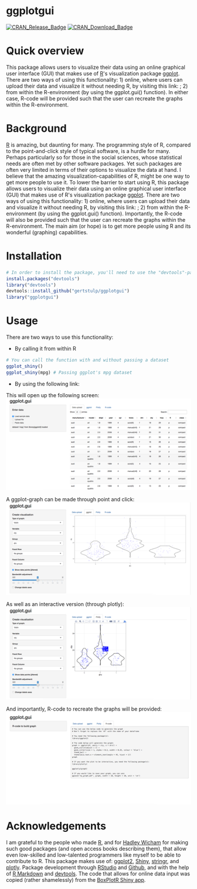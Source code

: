 
<!-- README.md is generated from README.Rmd. Please edit that file -->
ggplotgui
=========

[![CRAN\_Release\_Badge](http://www.r-pkg.org/badges/version-ago/ggplot.gui)](https://CRAN.R-project.org/package=ggplot.gui) [![CRAN\_Download\_Badge](http://cranlogs.r-pkg.org/badges/ggplot.gui)](https://CRAN.R-project.org/package=ggplot.gui)

Quick overview
==============

This package allows users to visualize their data using an online graphical user interface (GUI) that makes use of [R](https://www.r-project.org/)'s visualization package [ggplot](http://ggplot2.org/). There are two ways of using this functionality: 1) online, where users can upload their data and visualize it without needing R, by visiting this link: ; 2) from within the R-environment (by using the ggplot.gui() function). In either case, R-code will be provided such that the user can recreate the graphs within the R-environment.

Background
==========

[R](https://www.r-project.org/) is amazing, but daunting for many. The programming style of R, compared to the point-and-click style of typical software, is a hurdle for many. Perhaps particularly so for those in the social sciences, whose statistical needs are often met by other software packages. Yet such packages are often very limited in terms of their options to visualize the data at hand. I believe that the amazing visualization-capabilities of R, might be one way to get more people to use it. To lower the barrier to start using R, this package allows users to visualize their data using an online graphical user interface (GUI) that makes use of R's visualization package [ggplot](http://ggplot2.org/). There are two ways of using this functionality: 1) online, where users can upload their data and visualize it without needing R, by visiting this link: ; 2) from within the R-environment (by using the ggplot.gui() function). Importantly, the R-code will also be provided such that the user can recreate the graphs within the R-environment. The main aim (or hope) is to get more people using R and its wonderful (graphing) capabilities.

Installation
============

``` r
# In order to install the package, you'll need to use the "devtools"-package
install.packages("devtools")
library("devtools")
devtools::install_github("gertstulp/ggplotgui")
library("ggplotgui")
```

Usage
=====

There are two ways to use this functionality:

-   By calling it from within R

``` r
# You can call the function with and without passing a dataset
ggplot_shiny()
ggplot_shiny(mpg) # Passing ggplot's mpg dataset
```

-   By using the following link:

This will open up the following screen: ![](man/figures/tab_data_upload.png)

A ggplot-graph can be made through point and click: ![](man/figures/tab_ggplot.png)

As well as an interactive version (through plotly): ![](man/figures/tab_plotly.png)

And importantly, R-code to recreate the graphs will be provided: ![](man/figures/tab_R-code.png)

Acknowledgements
================

I am grateful to the people who made [R](https://www.r-project.org/), and for [Hadley Wicham](http://hadley.nz/) for making such good packages (and open access books describing them), that allow even low-skilled and low-talented programmers like myself to be able to contribute to R. This package makes use of: [ggplot2](http://ggplot2.tidyverse.org/), [Shiny](http://shiny.rstudio.com/), [stringr](http://stringr.tidyverse.org/), and [plotly](https://plot.ly/r/). Package development through [RStudio](https://www.rstudio.com/) and [Github](https://github.com/), and with the help of [R Markdown](http://rmarkdown.rstudio.com) and [devtools](). The code that allows for online data input was copied (rather shamelessly) from the [BoxPlotR Shiny app](https://github.com/VizWizard/BoxPlotR.shiny).
